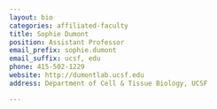 ```yaml
---
layout: bio
categories: affiliated-faculty
title: Sophie Dumont
position: Assistant Professor
email_prefix: sophie.dumont
email_suffix: ucsf, edu 
phone: 415-502-1229
website: http://dumontlab.ucsf.edu
address: Department of Cell & Tissue Biology, UCSF

---
```


